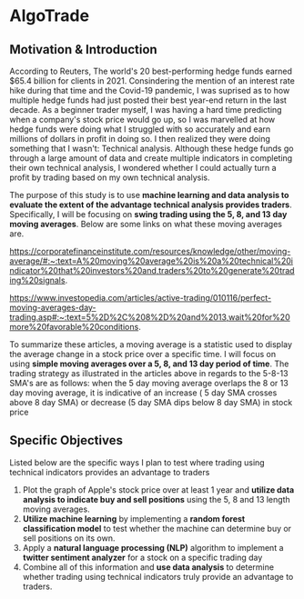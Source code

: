 # AlgoTrade
## Motivation & Introduction
According to Reuters, The world's 20 best-performing hedge funds earned $65.4 billion for clients in 2021. Consindering the mention of an interest rate hike during that time and the Covid-19 pandemic, I was suprised as to how  multiple hedge funds had just posted their best year-end return in the last decade. As a beginner trader myself, I was having a hard time predicting when a company's stock price would go up, so I was marvelled at how hedge funds were doing what I struggled with so accurately and earn millions of dollars in profit in doing so. I then realized they were doing something that I wasn't: Technical analysis. Although these hedge funds go through a large amount of data and create multiple indicators in completing their own technical analysis, I wondered whether I could actually turn a profit by trading based on my own technical analysis. 


The purpose of this study is to use **machine learning and data analysis to evaluate the extent of the advantage technical analysis provides traders**. Specifically, I will be focusing on **swing trading using the 5, 8, and 13 day moving averages**. Below are some links on what these moving averages are. 


https://corporatefinanceinstitute.com/resources/knowledge/other/moving-average/#:~:text=A%20moving%20average%20is%20a%20technical%20indicator%20that%20investors%20and,traders%20to%20generate%20trading%20signals.

https://www.investopedia.com/articles/active-trading/010116/perfect-moving-averages-day-trading.asp#:~:text=5%2D%2C%208%2D%20and%2013,wait%20for%20more%20favorable%20conditions.


To summarize these articles, a moving average is a statistic used to display the average change in a stock price over a specific time. I will focus on using **simple moving averages over a 5, 8, and 13 day period of time**. The trading strategy as illustrated in the articles above in regards to the 5-8-13 SMA's are as follows: when the 5 day moving average overlaps the 8 or 13 day moving average, it is indicative of an increase ( 5 day SMA crosses above 8 day SMA) or decrease (5 day SMA dips below 8 day SMA) in stock price

## Specific Objectives
Listed below are the specific ways I plan to test where trading using technical indicators provides an advantage to traders

1. Plot the graph of Apple's stock price over at least 1 year and **utilize data analysis to indicate buy and sell positions** using the 5, 8 and 13 length moving averages.
2. **Utilize machine learning** by implementing a **random forest classification model** to test whether the machine can determine buy or sell positions on its own.
3. Apply a **natural language processing (NLP)** algorithm to implement a **twitter sentiment analyzer** for a stock on a specific trading day
4. Combine all of this information and **use data analysis** to determine whether trading using technical indicators truly provide an advantage to traders. 
